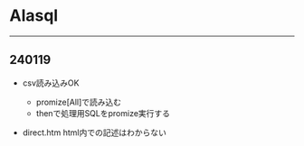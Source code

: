 # Alasql

--------------------------------------------------------------------------------
## 240119

- csv読み込みOK
    - promize[All]で読み込む
    - thenで処理用SQLをpromize実行する

- direct.htm html内での記述はわからない

